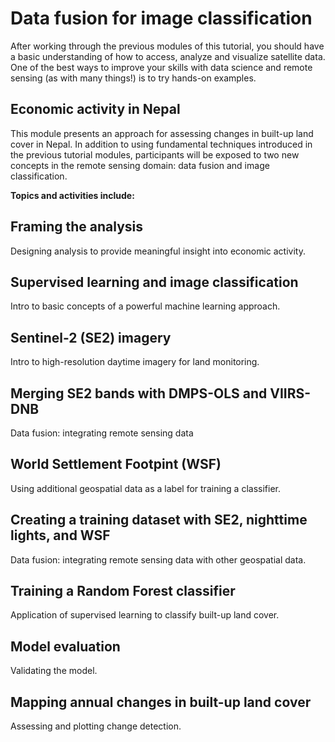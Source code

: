 # Data fusion for image classification

After working through the previous modules of this tutorial, you should have a basic understanding of how to access, analyze and visualize satellite data. One of the best ways to improve your skills with data science and remote sensing (as with many things!) is to try hands-on examples.

## Economic activity in Nepal
This module presents an approach for assessing changes in built-up land cover in Nepal. In addition to using fundamental techniques introduced in the previous tutorial modules, participants will be exposed to two new concepts in the remote sensing domain: data fusion and image classification.

**Topics and activities include:**

## Framing the analysis
Designing analysis to provide meaningful insight into economic activity.

## Supervised learning and image classification
Intro to basic concepts of a powerful machine learning approach.

## Sentinel-2 (SE2) imagery
Intro to high-resolution daytime imagery for land monitoring.

## Merging SE2 bands with DMPS-OLS and VIIRS-DNB
Data fusion: integrating remote sensing data

## World Settlement Footpint (WSF)
Using additional geospatial data as a label for training a classifier.

## Creating a training dataset with SE2, nighttime lights, and WSF
Data fusion: integrating remote sensing data with other geospatial data.

## Training a Random Forest classifier
Application of supervised learning to classify built-up land cover.

## Model evaluation
Validating the model.

## Mapping annual changes in built-up land cover
Assessing and plotting change detection.